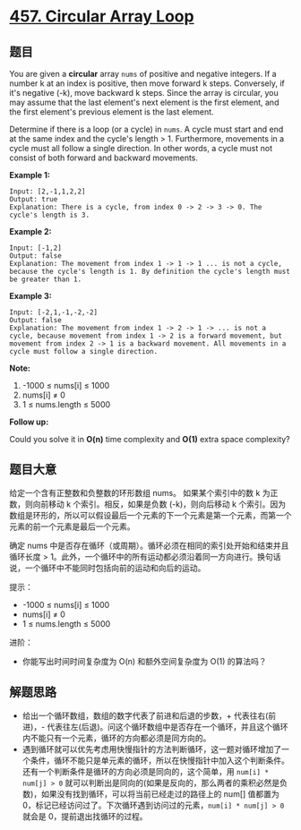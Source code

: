 # [457. Circular Array Loop](https://leetcode.com/problems/circular-array-loop/)


## 题目

You are given a **circular** array `nums` of positive and negative integers. If a number k at an index is positive, then move forward k steps. Conversely, if it's negative (-k), move backward k steps. Since the array is circular, you may assume that the last element's next element is the first element, and the first element's previous element is the last element.

Determine if there is a loop (or a cycle) in `nums`. A cycle must start and end at the same index and the cycle's length > 1. Furthermore, movements in a cycle must all follow a single direction. In other words, a cycle must not consist of both forward and backward movements.

**Example 1:**

    Input: [2,-1,1,2,2]
    Output: true
    Explanation: There is a cycle, from index 0 -> 2 -> 3 -> 0. The cycle's length is 3.

**Example 2:**

    Input: [-1,2]
    Output: false
    Explanation: The movement from index 1 -> 1 -> 1 ... is not a cycle, because the cycle's length is 1. By definition the cycle's length must be greater than 1.

**Example 3:**

    Input: [-2,1,-1,-2,-2]
    Output: false
    Explanation: The movement from index 1 -> 2 -> 1 -> ... is not a cycle, because movement from index 1 -> 2 is a forward movement, but movement from index 2 -> 1 is a backward movement. All movements in a cycle must follow a single direction.

**Note:**

1. -1000 ≤ nums[i] ≤ 1000
2. nums[i] ≠ 0
3. 1 ≤ nums.length ≤ 5000

**Follow up:**

Could you solve it in **O(n)** time complexity and **O(1)** extra space complexity?


## 题目大意

给定一个含有正整数和负整数的环形数组 nums。 如果某个索引中的数 k 为正数，则向前移动 k 个索引。相反，如果是负数 (-k)，则向后移动 k 个索引。因为数组是环形的，所以可以假设最后一个元素的下一个元素是第一个元素，而第一个元素的前一个元素是最后一个元素。

确定 nums 中是否存在循环（或周期）。循环必须在相同的索引处开始和结束并且循环长度 > 1。此外，一个循环中的所有运动都必须沿着同一方向进行。换句话说，一个循环中不能同时包括向前的运动和向后的运动。

提示：

- -1000 ≤ nums[i] ≤ 1000
- nums[i] ≠ 0
- 1 ≤ nums.length ≤ 5000

进阶：

- 你能写出时间时间复杂度为 O(n) 和额外空间复杂度为 O(1) 的算法吗？

## 解题思路


- 给出一个循环数组，数组的数字代表了前进和后退的步数，+ 代表往右(前进)，- 代表往左(后退)。问这个循环数组中是否存在一个循环，并且这个循环内不能只有一个元素，循环的方向都必须是同方向的。
- 遇到循环就可以优先考虑用快慢指针的方法判断循环，这一题对循环增加了一个条件，循环不能只是单元素的循环，所以在快慢指针中加入这个判断条件。还有一个判断条件是循环的方向必须是同向的，这个简单，用 `num[i] * num[j] > 0` 就可以判断出是同向的(如果是反向的，那么两者的乘积必然是负数)，如果没有找到循环，可以将当前已经走过的路径上的 num[] 值都置为 0，标记已经访问过了。下次循环遇到访问过的元素，`num[i] * num[j] > 0` 就会是 0，提前退出找循环的过程。
